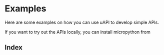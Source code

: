 # Examples

Here are some examples on how you can use uAPI to develop simple APIs.

If you want to try out the APIs locally, you can install micropython from 

## Index

